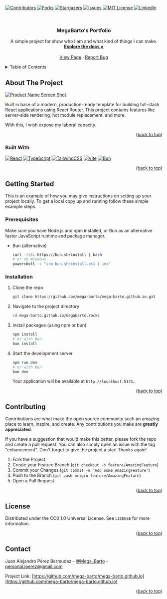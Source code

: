 <!-- Improved compatibility of back to top link: See: https://github.com/othneildrew/Best-README-Template/pull/73 -->

<a name="readme-top"></a>

<!--
*** Thanks for checking out the Best-README-Template. If you have a suggestion
*** that would make this better, please fork the repo and create a pull request
*** or simply open an issue with the tag "enhancement".
*** Don't forget to give the project a star!
*** Thanks again! Now go create something AMAZING! :D
-->

<!-- PROJECT SHIELDS -->
<!--
*** I'm using markdown "reference style" links for readability.
*** Reference links are enclosed in brackets [ ] instead of parentheses ( ).
*** See the bottom of this document for the declaration of the reference variables
*** for contributors-url, forks-url, etc. This is an optional, concise syntax you may use.
*** https://www.markdownguide.org/basic-syntax/#reference-style-links
-->

[![Contributors][contributors-shield]][contributors-url]
[![Forks][forks-shield]][forks-url]
[![Stargazers][stars-shield]][stars-url]
[![Issues][issues-shield]][issues-url]
[![MIT License][license-shield]][license-url]
[![LinkedIn][linkedin-shield]][linkedin-url]

<!-- PROJECT LOGO -->
<br />
<div align="center">
<h3 align="center">MegaBarto's Portfolio</h3>

  <p align="center">
    A simple project for show who I am and what kind of things I can make.
    <br />
    <a href="https://github.com/mega-barto/mega-barto.github.io"><strong>Explore the docs »</strong></a>
    <br />
    <br />
    <a href="https://www.megabarto.rocks">View Page</a>
    ·
    <a href="https://github.com/mega-barto/mega-barto.github.io/issues">Report Bug</a>
  </p>
</div>

<!-- TABLE OF CONTENTS -->
<details>
  <summary>Table of Contents</summary>
  <ol>
    <li>
      <a href="#about-the-project">About The Project</a>
      <ul>
        <li><a href="#built-with">Built With</a></li>
      </ul>
    </li>
    <li>
      <a href="#getting-started">Getting Started</a>
      <ul>
        <li><a href="#prerequisites">Prerequisites</a></li>
        <li><a href="#installation">Installation</a></li>
      </ul>
    </li>
    <li><a href="#usage">Usage</a></li>
    <li><a href="#roadmap">Roadmap</a></li>
    <li><a href="#contributing">Contributing</a></li>
    <li><a href="#license">License</a></li>
    <li><a href="#contact">Contact</a></li>
    <li><a href="#acknowledgments">Acknowledgments</a></li>
  </ol>
</details>

<!-- ABOUT THE PROJECT -->

## About The Project

[![Product Name Screen Shot][product-screenshot]](https://example.com)

Built in base of a modern, production-ready template for building full-stack React applications using React Router. This project contains features like server-side rendering, hot module replacement, and more.

With this, I wish expose my laboral capacity.

<p align="right">(<a href="#readme-top">back to top</a>)</p>

### Built With

[![React][React.js]][React-url]
[![TypeScript][TypeScript.js]][TypeScript-url]
[![TailwindCSS][TailwindCSS.js]][TailwindCSS-url]
[![Vite][Vite.js]][Vite-url]
[![Bun][Bun.js]][Bun-url]

<p align="right">(<a href="#readme-top">back to top</a>)</p>

<!-- GETTING STARTED -->

## Getting Started

This is an example of how you may give instructions on setting up your project locally.
To get a local copy up and running follow these simple example steps.

### Prerequisites

Make sure you have Node.js and npm installed, or Bun as an alternative faster JavaScript runtime and package manager.

- Bun (alternative)
  ```sh
  curl -fsSL https://bun.sh/install | bash
  # or on Windows
  powershell -c "irm bun.sh/install.ps1 | iex"
  ```

### Installation

1. Clone the repo
   ```sh
   git clone https://github.com/mega-barto/mega-barto.github.io.git
   ```
2. Navigate to the project directory
   ```sh
   cd mega-barto.github.io/megabarto.rocks
   ```
3. Install packages (using npm or bun)
   ```sh
   npm install
   # or with bun
   bun install
   ```
4. Start the development server
   ```sh
   npm run dev
   # or with bun
   bun dev
   ```
   Your application will be available at `http://localhost:5173`.

<p align="right">(<a href="#readme-top">back to top</a>)</p>

<!-- CONTRIBUTING -->

## Contributing

Contributions are what make the open source community such an amazing place to learn, inspire, and create. Any contributions you make are **greatly appreciated**.

If you have a suggestion that would make this better, please fork the repo and create a pull request. You can also simply open an issue with the tag "enhancement".
Don't forget to give the project a star! Thanks again!

1. Fork the Project
2. Create your Feature Branch (`git checkout -b feature/AmazingFeature`)
3. Commit your Changes (`git commit -m 'Add some AmazingFeature'`)
4. Push to the Branch (`git push origin feature/AmazingFeature`)
5. Open a Pull Request

<p align="right">(<a href="#readme-top">back to top</a>)</p>

<!-- LICENSE -->

## License

Distributed under the CC0 1.0 Universal License. See `LICENSE` for more information.

<p align="right">(<a href="#readme-top">back to top</a>)</p>

<!-- CONTACT -->

## Contact

Juan Alejandro Pérez Bermudez - [@Mega_Barto](https://twitter.com/Mega_Barto) - personal.jperez@gmail.com

Project Link: [https://github.com/mega-barto/mega-barto.github.io](https://github.com/mega-barto/mega-barto.github.io)

<p align="right">(<a href="#readme-top">back to top</a>)</p>

<!-- MARKDOWN LINKS & IMAGES -->
<!-- https://www.markdownguide.org/basic-syntax/#reference-style-links -->

[contributors-shield]: https://img.shields.io/github/contributors/mega-barto/mega-barto.github.io.svg?style=for-the-badge
[contributors-url]: https://github.com/mega-barto/mega-barto.github.io/graphs/contributors
[forks-shield]: https://img.shields.io/github/forks/mega-barto/mega-barto.github.io.svg?style=for-the-badge
[forks-url]: https://github.com/mega-barto/mega-barto.github.io/network/members
[stars-shield]: https://img.shields.io/github/stars/mega-barto/mega-barto.github.io.svg?style=for-the-badge
[stars-url]: https://github.com/mega-barto/mega-barto.github.io/stargazers
[issues-shield]: https://img.shields.io/github/issues/mega-barto/mega-barto.github.io.svg?style=for-the-badge
[issues-url]: https://github.com/mega-barto/mega-barto.github.io/issues
[license-shield]: https://img.shields.io/github/license/mega-barto/mega-barto.github.io.svg?style=for-the-badge
[license-url]: https://github.com/mega-barto/mega-barto.github.io/blob/master/LICENSE
[linkedin-shield]: https://img.shields.io/badge/-LinkedIn-black.svg?style=for-the-badge&logo=linkedin&colorB=555
[linkedin-url]: https://linkedin.com/in/mega-barto
[product-screenshot]: images/screenshot.png
[React.js]: https://img.shields.io/badge/React-20232A?style=for-the-badge&logo=react&logoColor=61DAFB
[React-url]: https://reactjs.org/
[TypeScript.js]: https://img.shields.io/badge/TypeScript-007ACC?style=for-the-badge&logo=typescript&logoColor=white
[TypeScript-url]: https://www.typescriptlang.org/
[TailwindCSS.js]: https://img.shields.io/badge/Tailwind_CSS-38B2AC?style=for-the-badge&logo=tailwind-css&logoColor=white
[TailwindCSS-url]: https://tailwindcss.com/
[Vite.js]: https://img.shields.io/badge/Vite-646CFF?style=for-the-badge&logo=vite&logoColor=white
[Vite-url]: https://vitejs.dev/
[Bun.js]: https://img.shields.io/badge/Bun-000000?style=for-the-badge&logo=bun&logoColor=white
[Bun-url]: https://bun.sh/
